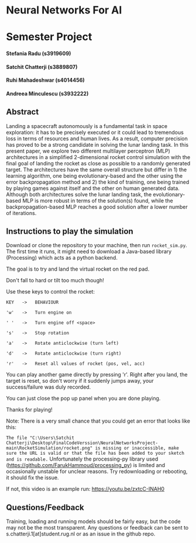 # Neural Networks For AI
# Semester Project

#### Stefania Radu (s3919609)
#### Satchit Chatterji (s3889807)
#### Ruhi Mahadeshwar (s4014456)
#### Andreea Minculescu (s3932222)

## Abstract
Landing a spacecraft autonomously is a fundamental task in space exploration: it has to be precisely executed or it could lead to tremendous loss in terms of resources and human lives. As a result, computer precision has proved to be a strong candidate in solving the lunar landing task. In this present paper, we explore two different multilayer perceptron (MLP) architectures in a simplified 2-dimensional rocket control simulation with the final goal of landing the rocket as close as possible to a randomly generated target. The architectures have the same overall structure but differ in 1) the learning algorithm, one being evolutionary-based and the other using the error backpropagation method and 2) the kind of training, one being trained by playing games against itself and the other on human generated data. Although both architectures solve the lunar landing task, the evolutionary-based MLP is more robust in terms of the solution(s) found, while the backpropagation-based MLP reaches a good solution after a lower number of iterations.

## Instructions to play the simulation
Download or clone the repository to your machine, then run ``rocket_sim.py``. The first time it runs, it might need to download a Java-based library (Processing) which acts as a python backend.

The goal is to try and land the virtual rocket on the red pad.

Don't fall to hard or tilt too much though!


Use these keys to control the rocket:

	KEY   ->   BEHAVIOUR
  
	'w'   ->   Turn engine on
  
	' '   ->   Turn engine off <space>
  
	's'   ->   Stop rotation
  
	'a'   ->   Rotate anticlockwise (turn left)
  
	'd'   ->   Rotate anticlockwise (turn right)
  
	'r'   ->   Reset all values of rocket (pos, vel, acc)



You can play another game directly by pressing 'r'. Right after you land, the target is reset, so don't worry if it suddenly jumps away, your success/failure was duly recorded.

You can just close the pop up panel when you are done playing.

Thanks for playing!

Note: There is a very small chance that you could get an error that looks like this:

`The file "C:\Users\Satchit Chatterji\Desktop\FinalCodeVerssion\NeuralNetworksProject-main\RocketSimulation/rocket.png" is missing or inaccessible, make sure the URL is valid or that the file has been added to your sketch and is readable.`
Unfortunately the processing-py library used (https://github.com/FarukHammoud/processing_py) is limited and occasionally unstable for unclear reasons. Try redownloading or rebooting, it should fix the issue.

If not, this video is an example run: https://youtu.be/zxtcC-INAH0

## Questions/Feedback

Training, loading and running models should be fairly easy, but the code may not be the most transparent. Any questions or feedback can be sent to s.chatterji.1\[at\]student.rug.nl or as an issue in the github repo. 
